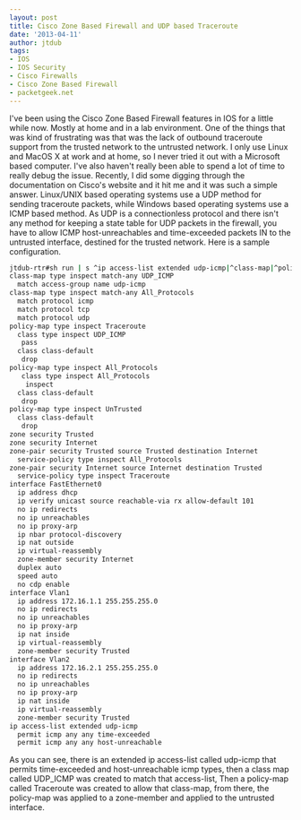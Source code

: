 ```yaml
---
layout: post
title: Cisco Zone Based Firewall and UDP based Traceroute
date: '2013-04-11'
author: jtdub
tags:
- IOS
- IOS Security
- Cisco Firewalls
- Cisco Zone Based Firewall
- packetgeek.net
---
```


I've been using the Cisco Zone Based Firewall features in IOS for a little while now. Mostly at home and in a lab environment. One of the things that was kind of frustrating was that was the lack of outbound traceroute support from the trusted network to the untrusted network. I only use Linux and MacOS X at work and at home, so I never tried it out with a Microsoft based computer. I've also haven't really been able to spend a lot of time to really debug the issue. Recently, I did some digging through the documentation on Cisco's website and it hit me and it was such a simple answer. Linux/UNIX based operating systems use a UDP method for sending traceroute packets, while Windows based operating systems use a ICMP based method. As UDP is a connectionless protocol and there isn't any method for keeping a state table for UDP packets in the firewall, you have to allow ICMP host-unreachables and time-exceeded packets IN to the untrusted interface, destined for the trusted network. Here is a sample configuration.

```bash
jtdub-rtr#sh run | s ^ip access-list extended udp-icmp|^class-map|^policy-map|^zone|^interface Vlan[1,2]|^interface FastEthernet0
class-map type inspect match-any UDP_ICMP
  match access-group name udp-icmp
class-map type inspect match-any All_Protocols
  match protocol icmp
  match protocol tcp
  match protocol udp
policy-map type inspect Traceroute
  class type inspect UDP_ICMP
   pass
  class class-default
   drop
policy-map type inspect All_Protocols
   class type inspect All_Protocols
    inspect 
  class class-default
   drop
policy-map type inspect UnTrusted
  class class-default
   drop
zone security Trusted
zone security Internet
zone-pair security Trusted source Trusted destination Internet
  service-policy type inspect All_Protocols
zone-pair security Internet source Internet destination Trusted
  service-policy type inspect Traceroute
interface FastEthernet0
  ip address dhcp
  ip verify unicast source reachable-via rx allow-default 101
  no ip redirects
  no ip unreachables
  no ip proxy-arp
  ip nbar protocol-discovery
  ip nat outside
  ip virtual-reassembly
  zone-member security Internet
  duplex auto
  speed auto
  no cdp enable
interface Vlan1
  ip address 172.16.1.1 255.255.255.0
  no ip redirects
  no ip unreachables
  no ip proxy-arp
  ip nat inside
  ip virtual-reassembly
  zone-member security Trusted
interface Vlan2
  ip address 172.16.2.1 255.255.255.0
  no ip redirects
  no ip unreachables
  no ip proxy-arp
  ip nat inside
  ip virtual-reassembly
  zone-member security Trusted
ip access-list extended udp-icmp
  permit icmp any any time-exceeded
  permit icmp any any host-unreachable
```

As you can see, there is an extended ip access-list called udp-icmp that permits time-exceeded and host-unreachable icmp types, then a class map called UDP_ICMP was created to match that access-list, Then a policy-map called Traceroute was created to allow that class-map, from there, the policy-map was applied to a zone-member and applied to the untrusted interface.
